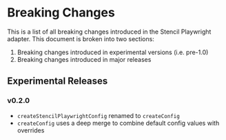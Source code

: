 # Breaking Changes

This is a list of all breaking changes introduced in the Stencil Playwright adapter. This document is broken into two sections:

1. Breaking changes introduced in experimental versions (i.e. pre-1.0)
2. Breaking changes introduced in major releases

## Experimental Releases

### v0.2.0

- `createStencilPlaywrightConfig` renamed to `createConfig`
- `createConfig` uses a deep merge to combine default config values with overrides
